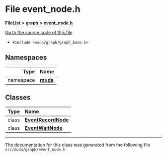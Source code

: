 

# File event\_node.h



[**FileList**](files.md) **>** [**graph**](dir_946c6946a1291bae853a7ff8b793a277.md) **>** [**event\_node.h**](event__node_8h.md)

[Go to the source code of this file](event__node_8h_source.md)



* `#include <muda/graph/graph_base.h>`













## Namespaces

| Type | Name |
| ---: | :--- |
| namespace | [**muda**](namespacemuda.md) <br> |


## Classes

| Type | Name |
| ---: | :--- |
| class | [**EventRecordNode**](classmuda_1_1_event_record_node.md) <br> |
| class | [**EventWaitNode**](classmuda_1_1_event_wait_node.md) <br> |



















































------------------------------
The documentation for this class was generated from the following file `src/muda/graph/event_node.h`

